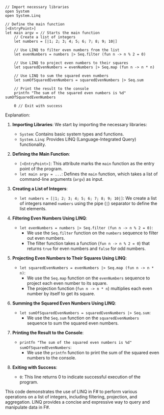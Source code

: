 ```f#
// Import necessary libraries
open System
open System.Linq

// Define the main function
[<EntryPoint>]
let main argv = // Starts the main function
    // Create a list of integers
    let numbers = [|1; 2; 3; 4; 5; 6; 7; 8; 9; 10|]

    // Use LINQ to filter even numbers from the list
    let evenNumbers = numbers |> Seq.filter (fun n -> n % 2 = 0)

    // Use LINQ to project even numbers to their squares
    let squaredEvenNumbers = evenNumbers |> Seq.map (fun n -> n * n)

    // Use LINQ to sum the squared even numbers
    let sumOfSquaredEvenNumbers = squaredEvenNumbers |> Seq.sum

    // Print the result to the console
    printfn "The sum of the squared even numbers is %d" sumOfSquaredEvenNumbers

    0 // Exit with success
```

Explanation:

1. **Importing Libraries**: We start by importing the necessary libraries:
   - `System`: Contains basic system types and functions.
   - `System.Linq`: Provides LINQ (Language-Integrated Query) functionality.

2. **Defining the Main Function**:
   - `[<EntryPoint>]`: This attribute marks the `main` function as the entry point of the program.
   - `let main argv = ...`: Defines the `main` function, which takes a list of command-line arguments (`argv`) as input.

3. **Creating a List of Integers**:
   - `let numbers = [|1; 2; 3; 4; 5; 6; 7; 8; 9; 10|]`: We create a list of integers named `numbers` using the pipe (`|`) separator to define the list elements.

4. **Filtering Even Numbers Using LINQ**:
   - `let evenNumbers = numbers |> Seq.filter (fun n -> n % 2 = 0)`:
     - We use the `Seq.filter` function on the `numbers` sequence to filter out even numbers.
     - The filter function takes a function (`fun n -> n % 2 = 0`) that returns `true` for even numbers and `false` for odd numbers.

5. **Projecting Even Numbers to Their Squares Using LINQ**:
   - `let squaredEvenNumbers = evenNumbers |> Seq.map (fun n -> n * n)`:
     - We use the `Seq.map` function on the `evenNumbers` sequence to project each even number to its square.
     - The projection function (`fun n -> n * n`) multiplies each even number by itself to get its square.

6. **Summing the Squared Even Numbers Using LINQ**:
   - `let sumOfSquaredEvenNumbers = squaredEvenNumbers |> Seq.sum`:
     - We use the `Seq.sum` function on the `squaredEvenNumbers` sequence to sum the squared even numbers.

7. **Printing the Result to the Console**:
   - `printfn "The sum of the squared even numbers is %d" sumOfSquaredEvenNumbers`:
     - We use the `printfn` function to print the sum of the squared even numbers to the console.

8. **Exiting with Success**:
   - `0`: This line returns 0 to indicate successful execution of the program.

This code demonstrates the use of LINQ in F# to perform various operations on a list of integers, including filtering, projection, and aggregation. LINQ provides a concise and expressive way to query and manipulate data in F#.